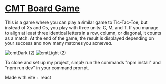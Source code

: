 # [CMT Board Game](https://szludora.github.io/CMT-Table/)
This is a game where you can play a similar game to Tic-Tac-Toe, but instead of Xs and Os, you play with three units: C, M, and T. If you manage to align at least three identical letters in a row, column, or diagonal, it counts as a match. At the end of the game, the result is displayed depending on your success and how many matches you achieved.



![cmtDark (2)](https://github.com/user-attachments/assets/634b7b8d-f1fa-4384-9b12-b93df62dcb0f)
![cmtLight (2)](https://github.com/user-attachments/assets/1b03f01f-7c29-41db-ac6e-5f67c21a4489)

To clone and set up my project, simply run the commands "npm install" and "npm run dev" in your command prompt.

Made with vite + react
